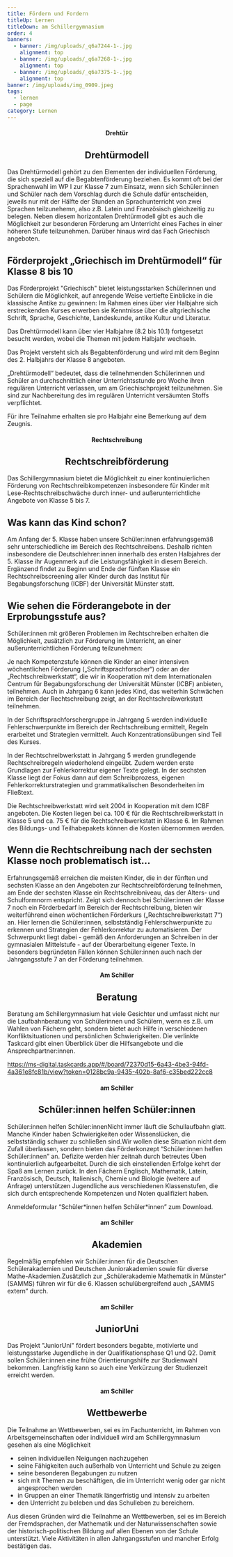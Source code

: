 ```yaml
---
title: Fördern und Fordern
titleUp: Lernen
titleDown: am Schillergymnasium
order: 4
banners:
  - banner: /img/uploads/_q6a7244-1-.jpg
    alignment: top
  - banner: /img/uploads/_q6a7268-1-.jpg
    alignment: top
  - banner: /img/uploads/_q6a7375-1-.jpg
    alignment: top
banner: /img/uploads/img_0909.jpeg
tags:
  - lernen
  - page
category: Lernen
---
```

<center><div class="title"><h4>Drehtür</h4><h2>Drehtürmodell</h2></div></center>

Das Drehtürmodell gehört zu den Elementen der individuellen Förderung, die sich speziell auf die Begabtenförderung beziehen. Es kommt oft bei der Sprachenwahl im WP I zur Klasse 7 zum Einsatz, wenn sich Schüler:innen und Schüler nach dem Vorschlag durch die Schule dafür entscheiden, jeweils nur mit der Hälfte der Stunden an Sprachunterricht von zwei Sprachen teilzunehemn, also z.B. Latein und Französisch gleichzeitig zu belegen. Neben diesem horizontalen Drehtürmodell gibt es auch die Möglichkeit zur besonderen Förderung am Unterricht eines Faches in einer höheren Stufe teilzunehmen. Darüber hinaus wird das Fach Griechisch angeboten. 

## Förderprojekt „Griechisch im Drehtürmodell“ für Klasse 8 bis 10

Das Förderprojekt "Griechisch" bietet leistungsstarken Schülerinnen und Schülern die Möglichkeit, auf anregende Weise vertiefte Einblicke in die klassische Antike zu gewinnen: Im Rahmen eines über vier Halbjahre sich erstreckenden Kurses erwerben sie Kenntnisse über die altgriechische Schrift, Sprache, Geschichte, Landeskunde, antike Kultur und Literatur. 

Das Drehtürmodell kann über vier Halbjahre (8.2 bis 10.1) fortgesetzt besucht werden, wobei die Themen mit jedem Halbjahr wechseln.  

Das Projekt versteht sich als Begabtenförderung und wird mit dem Beginn des 2. Halbjahrs der Klasse 8 angeboten. 

„Drehtürmodell“ bedeutet, dass die teilnehmenden Schülerinnen und Schüler an durchschnittlich einer Unterrichtsstunde pro Woche ihren regulären Unterricht verlassen, um am Griechischprojekt teilzunehmen. Sie sind zur Nachbereitung des im regulären Unterricht versäumten Stoffs verpflichtet. 

Für ihre Teilnahme erhalten sie pro Halbjahr eine Bemerkung auf dem Zeugnis.

<center><div class="title"><h4>Rechtschreibung</h4><h2>Rechtschreibförderung</h2></div></center>

Das Schillergymnasium bietet die Möglichkeit zu einer kontinuierlichen Förderung von Rechtschreibkompetenzen insbesondere für Kinder mit Lese-Rechtschreibschwäche durch inner- und außerunterrichtliche Angebote von Klasse 5 bis 7. 

## Was kann das Kind schon?

Am Anfang der 5. Klasse haben unsere Schüler:innen erfahrungsgemäß sehr unterschiedliche  im Bereich des Rechtschreibens. Deshalb richten insbesondere die Deutschlehrer:innen innerhalb des ersten Halbjahres der 5. Klasse ihr Augenmerk auf die Leistungsfähigkeit in diesem Bereich. Ergänzend findet zu Beginn und Ende der fünften Klasse ein Rechtschreibscreening aller Kinder durch das Institut für Begabungsforschung (ICBF) der Universität Münster statt.  

## Wie sehen die Förderangebote in der Erprobungsstufe aus?

Schüler:innen mit größeren Problemen im Rechtschreiben erhalten die Möglichkeit, zusätzlich zur Förderung im Unterricht, an einer außerunterrichtlichen Förderung teilzunehmen: 

Je nach Kompetenzstufe können die Kinder an einer intensiven wöchentlichen Förderung („Schriftsprachforscher“) oder an der „Rechtschreibwerkstatt“, die wir in Kooperation mit dem Internationalen Centrum für Begabungsforschung der Universität Münster (ICBF) anbieten, teilnehmen. Auch in Jahrgang 6 kann jedes Kind, das weiterhin Schwächen im Bereich der Rechtschreibung zeigt, an der Rechtschreibwerkstatt teilnehmen.  

In der Schriftsprachforschergruppe in Jahrgang 5 werden individuelle Fehlerschwerpunkte im Bereich der Rechtschreibung ermittelt, Regeln erarbeitet und Strategien vermittelt. Auch Konzentrationsübungen sind Teil des Kurses. 

In der Rechtschreibwerkstatt in Jahrgang 5 werden grundlegende Rechtschreibregeln wiederholend eingeübt. Zudem werden erste Grundlagen zur Fehlerkorrektur eigener Texte gelegt. In der sechsten Klasse liegt der Fokus dann auf dem Schreibprozess, eigenen Fehlerkorrekturstrategien und grammatikalischen Besonderheiten im Fließtext. 

Die Rechtschreibwerkstatt wird seit 2004 in Kooperation mit dem ICBF angeboten. Die Kosten liegen bei ca. 100 € für die Rechtschreibwerkstatt in Klasse 5 und ca. 75 € für die Rechtschreibwerkstatt in Klasse 6. Im Rahmen des Bildungs- und Teilhabepakets können die Kosten übernommen werden. 

## Wenn die Rechtschreibung nach der sechsten Klasse noch problematisch ist…

Erfahrungsgemäß erreichen die meisten Kinder, die in der fünften und sechsten Klasse an den Angeboten zur Rechtschreibförderung teilnehmen, am Ende der sechsten Klasse ein Rechtschreibniveau, das der Alters- und Schulformnorm entspricht. Zeigt sich dennoch bei Schüler:innen der Klasse 7 noch ein Förderbedarf im Bereich der Rechtschreibung, bieten wir weiterführend einen wöchentlichen Förderkurs („Rechtschreibwerkstatt 7“) an. Hier lernen die Schüler:innen, selbstständig Fehlerschwerpunkte zu erkennen und Strategien der Fehlerkorrektur zu automatisieren. Der Schwerpunkt liegt dabei - gemäß den Anforderungen an Schreiben in der gymnasialen Mittelstufe - auf der Überarbeitung eigener Texte. In besonders begründeten Fällen können Schüler:innen auch nach der Jahrgangsstufe 7 an der Förderung teilnehmen.

<center><div class="title"><h4>Am Schiller</h4><h2>Beratung</h2></div></center>

Beratung am Schillergymnasium hat viele Gesichter und umfasst nicht nur die Laufbahnberatung von Schülerinnen und Schülern, wenn es z.B. um Wahlen von Fächern geht, sondern bietet auch Hilfe in verschiedenen Konfliktsituationen und persönlichen Schwierigkeiten. Die verlinkte Taskcard gibt einen Überblick über die Hilfsangebote und die Ansprechpartner:innen.

<https://ms-digital.taskcards.app/#/board/72370d15-6a43-4be3-94fd-4a361e8fc81b/view?token=0128bc9a-9435-402b-8af6-c35bed222cc8>

[](https://ms-digital.taskcards.app/#/board/72370d15-6a43-4be3-94fd-4a361e8fc81b/view?token=0128bc9a-9435-402b-8af6-c35bed222cc8)

<center><div class="title"><h4>am Schiller</h4><h2>Schüler:innen helfen Schüler:innen</h2></div></center>

Schüler:innen helfen Schüler:innenNicht immer läuft die Schullaufbahn glatt. Manche Kinder haben Schwierigkeiten oder Wissenslücken, die selbstständig schwer zu schließen sind.Wir wollen diese Situation nicht dem Zufall überlassen, sondern bieten das Förderkonzept “Schüler:innen helfen Schüler:innen” an. Defizite werden hier zeitnah durch betreutes Üben kontinuierlich aufgearbeitet. Durch die sich einstellenden Erfolge kehrt der Spaß am Lernen zurück. In den Fächern Englisch, Mathematik, Latein, Französisch, Deutsch, Italienisch, Chemie und Biologie (weitere auf Anfrage) unterstützen Jugendliche aus verschiedenen Klassenstufen, die sich durch entsprechende Kompetenzen und Noten qualifiziert haben.

[](https://www.schillergymnasium-muenster.de/wp-content/uploads/2020/12/ShS-Vordruck-Eltern.pdf)Anmeldeformular “Schüler\*innen helfen Schüler\*innen” zum Download.

<center><div class="title"><h4>am Schiller</h4><h2>Akademien</h2></div></center>

Regelmäßig empfehlen wir Schüler:innen für die Deutschen Schülerakademien und Deutschen Juniorakademien sowie für diverse Mathe-Akademien.Zusätzlich zur „Schülerakademie Mathematik in Münster“ (SAMMS) führen wir für die 6. Klassen schulübergreifend auch „SAMMS extern“ durch.

<center><div class="title"><h4>am Schiller</h4><h2>JuniorUni</h2></div></center>

Das Projekt "JuniorUni" fördert besonders begabte, motivierte und leistungsstarke Jugendliche in der Qualifikationsphase Q1 und Q2. Damit sollen Schüler:innen eine frühe Orientierungshilfe zur Studienwahl bekommen. Langfristig kann so auch eine Verkürzung der Studienzeit erreicht werden.

<center><div class="title"><h4>am Schiller</h4><h2>Wettbewerbe</h2></div></center>

Die Teilnahme an Wettbewerben, sei es im Fachunterricht, im Rahmen von Arbeitsgemeinschaften oder individuell wird am Schillergymnasium gesehen als eine Möglichkeit

* seinen individuellen Neigungen nachzugehen
* seine Fähigkeiten auch außerhalb von Unterricht und Schule zu zeigen
* seine besonderen Begabungen zu nutzen
* sich mit Themen zu beschäftigen, die im Unterricht wenig oder gar nicht angesprochen werden
* in Gruppen an einer Thematik längerfristig und intensiv zu arbeiten
* den Unterricht zu beleben und das Schulleben zu bereichern.

Aus diesen Gründen wird die Teilnahme an Wettbewerben, sei es im Bereich der Fremdsprachen, der Mathematik und der Naturwissenschaften sowie der historisch-politischen Bildung auf allen Ebenen von der Schule unterstützt. Viele Aktivitäten in allen Jahrgangsstufen und mancher Erfolg bestätigen das.